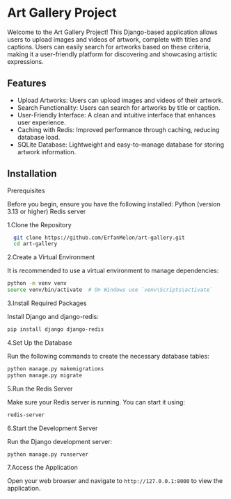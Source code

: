 
# Art Gallery Project

Welcome to the Art Gallery Project!
This Django-based application allows users to upload images and videos of artwork, complete with titles and captions. Users can easily search for artworks based on these criteria, making it a user-friendly platform for discovering and showcasing artistic expressions.

## Features

- Upload Artworks: Users can upload images and videos of their artwork.
- Search Functionality: Users can search for artworks by title or caption.
- User-Friendly Interface: A clean and intuitive interface that enhances user experience.
- Caching with Redis: Improved performance through caching, reducing database load.
- SQLite Database: Lightweight and easy-to-manage database for storing artwork information.


## Installation

Prerequisites

Before you begin, ensure you have the following installed:
Python (version 3.13 or higher)
Redis server

1.Clone the Repository
```bash
  git clone https://github.com/ErfanMelon/art-gallery.git
  cd art-gallery
```
2.Create a Virtual Environment

It is recommended to use a virtual environment to manage dependencies:

```bash
python -m venv venv
source venv/bin/activate  # On Windows use `venv\Scripts\activate`
```

3.Install Required Packages

Install Django and django-redis:

```bash
pip install django django-redis
```

4.Set Up the Database

Run the following commands to create the necessary database tables:

```bash
python manage.py makemigrations
python manage.py migrate
```

5.Run the Redis Server

Make sure your Redis server is running. You can start it using:

```bash
redis-server
```

6.Start the Development Server

Run the Django development server:

```bash
python manage.py runserver
```

7.Access the Application

Open your web browser and navigate to `http://127.0.0.1:8000` to view the application.